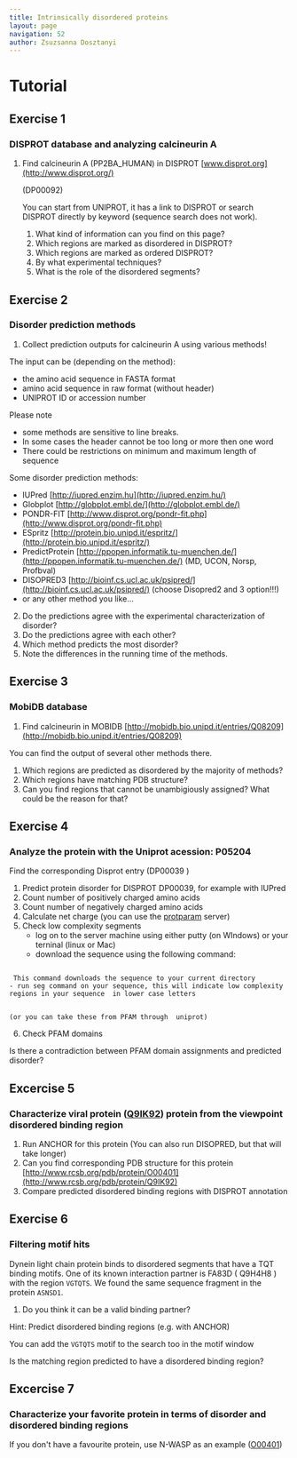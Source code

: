 ```yaml
---
title: Intrinsically disordered proteins
layout: page
navigation: 52
author: Zsuzsanna Dosztanyi
---
```




# Tutorial

## Exercise 1

### DISPROT database and analyzing calcineurin A

1.  Find calcineurin A (PP2BA\_HUMAN) in DISPROT
    [www.disprot.org](http://www.disprot.org/)
    
    (DP00092)

    You can start from UNIPROT, it has a link to DISPROT 
    or search DISPROT directly by keyword (sequence search does not work).

    1. What kind of information can you find on this page?
    2. Which regions are marked as disordered in DISPROT?
    3. Which regions are marked as ordered DISPROT?
    4. By what experimental techniques?
    5. What is the role of the disordered segments?




##  Exercise 2 

### Disorder prediction methods 

1.  Collect prediction outputs for calcineurin A using various methods!


The input can be (depending on the method):

- the amino acid sequence in FASTA format
- amino acid sequence in raw format (without header)
- UNIPROT ID or accession number

Please note

* some methods are sensitive to line breaks.
* In some cases the header cannot be too long or more then one word
* There could be restrictions on minimum and maximum length of sequence 

Some disorder prediction methods:

- IUPred [http://iupred.enzim.hu](http://iupred.enzim.hu/)
- Globplot [http://globplot.embl.de/](http://globplot.embl.de/)
- PONDR-FIT
[http://www.disprot.org/pondr-fit.php](http://www.disprot.org/pondr-fit.php)
- ESpritz
[http://protein.bio.unipd.it/espritz/](http://protein.bio.unipd.it/espritz/)
- PredictProtein
[http://ppopen.informatik.tu-muenchen.de/](http://ppopen.informatik.tu-muenchen.de/)
(MD, UCON, Norsp, Profbval)
- DISOPRED3 [http://bioinf.cs.ucl.ac.uk/psipred/](http://bioinf.cs.ucl.ac.uk/psipred/)
      (choose Disopred2 and 3 option!!!)
- or any other method you like...


2. Do the predictions agree with the experimental characterization of disorder?
3. Do the predictions agree with each other?
4. Which method predicts the most disorder?
5. Note the differences in the running time of the methods.



## Exercise 3 

### MobiDB database

1. Find calcineurin in MOBIDB
 [http://mobidb.bio.unipd.it/entries/Q08209](http://mobidb.bio.unipd.it/entries/Q08209)

You can find the output of several other methods there.

1. Which regions are predicted as disordered by the majority of methods?
2. Which regions have matching PDB structure?
3. Can you find regions that cannot be unambigiously assigned? 
    What could be the reason for that?    



## Exercise 4

### Analyze the protein with the Uniprot acession: P05204
Find the corresponding Disprot entry (DP00039 )
   
1. Predict protein disorder for DISPROT DP00039, for example with IUPred
2. Count number of positively charged amino acids
3. Count number of negatively charged amino acids
4.  Calculate net charge 
    (you can use the [protparam](http://web.expasy.org/protparam/) server)
5. Check low complexity segments 
    - log on to the server machine using either putty (on WIndows) or your terninal (linux or Mac)
    - download the sequence using the following command:
     
```wget http://www.uniprot.org/uniprot/P05204.fasta
```     
     This command downloads the sequence to your current directory
    - run seg command on your sequence, this will indicate low complexity regions in your sequence  in lower case letters
   
```seg P05204.fasta
```
	(or you can take these from PFAM through  uniprot)

6. Check PFAM domains

Is there a contradiction between PFAM domain assignments and predicted disorder?



## Excercise 5

### Characterize viral protein ([Q9IK92](http://www.uniprot.org/uniprot/Q9IK92)) protein from the viewpoint disordered binding region

1. Run ANCHOR for this protein
   (You can also run DISOPRED, but that will take longer)
2. Can you find corresponding PDB structure for this protein
    [http://www.rcsb.org/pdb/protein/O00401](http://www.rcsb.org/pdb/protein/Q9IK92)
3. Compare predicted disordered binding regions with DISPROT annotation



## Exercise 6

###   Filtering motif hits

Dynein light chain protein binds to disordered segments that have a TQT binding motifs. One of its known interaction partner is FA83D ( Q9H4H8 ) with the region `VGTQTS`.
We found  the same sequence fragment in the protein `ASNSD1`.

 
1. Do you think it can be a valid binding partner?

Hint: Predict disordered binding regions (e.g. with ANCHOR)

You can add the `VGTQTS` motif to the search too in the motif window

Is the matching region predicted to have a disordered binding region?



## Excercise 7

### Characterize  your favorite protein in terms of disorder and disordered binding regions

If you don't have a favourite protein, use N-WASP as an example
([O00401](http://www.uniprot.org/uniprot/O00401))








